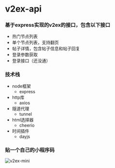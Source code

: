 # v2ex-api

### 基于express实现的v2ex的接口，包含以下接口

- 热门节点列表
- 单个节点列表，支持翻页
- 帖子详情，包含帖子信息和帖子回复
- 登录参数获取
- 登录接口（还没通）

### 技术栈

- node框架
    - express
- http库
    - axios
- 隧道代理
    - tunnel
- html选择器
    - cheerio
- 时间插件
    - dayjs

### 贴一个自己的小程序码

![v2ex-mini](https://api.todayhub.cn/v2ex-mini.jpg)
